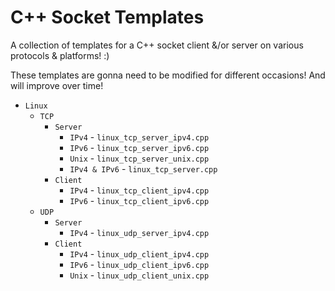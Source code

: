 # C++ Socket Templates

A collection of templates for a C++ socket client &/or server on various protocols & platforms! :)

These templates are gonna need to be modified for different occasions! And will improve over time!

- `Linux`
  - `TCP`
    - `Server`
      - `IPv4` - `linux_tcp_server_ipv4.cpp`
      - `IPv6` - `linux_tcp_server_ipv6.cpp`
      - `Unix` - `linux_tcp_server_unix.cpp`
      - `IPv4 & IPv6` - `linux_tcp_server.cpp`
    - `Client`
      - `IPv4` - `linux_tcp_client_ipv4.cpp`
      - `IPv6` - `linux_tcp_client_ipv6.cpp`
  - `UDP`
    - `Server`
      - `IPv4` - `linux_udp_server_ipv4.cpp`
    - `Client`
      - `IPv4` - `linux_udp_client_ipv4.cpp`
      - `IPv6` - `linux_udp_client_ipv6.cpp`
      - `Unix` - `linux_udp_client_unix.cpp`
